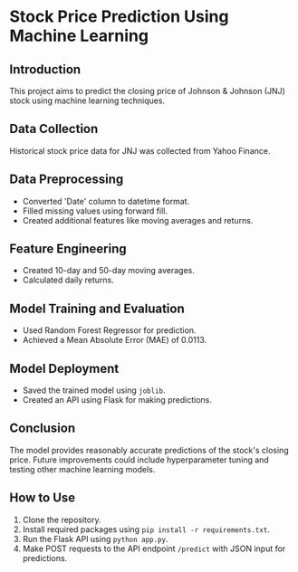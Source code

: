 # Stock Price Prediction Using Machine Learning

## Introduction
This project aims to predict the closing price of Johnson & Johnson (JNJ) stock using machine learning techniques.

## Data Collection
Historical stock price data for JNJ was collected from Yahoo Finance.

## Data Preprocessing
- Converted 'Date' column to datetime format.
- Filled missing values using forward fill.
- Created additional features like moving averages and returns.

## Feature Engineering
- Created 10-day and 50-day moving averages.
- Calculated daily returns.

## Model Training and Evaluation
- Used Random Forest Regressor for prediction.
- Achieved a Mean Absolute Error (MAE) of 0.0113.

## Model Deployment
- Saved the trained model using `joblib`.
- Created an API using Flask for making predictions.

## Conclusion
The model provides reasonably accurate predictions of the stock's closing price. Future improvements could include hyperparameter tuning and testing other machine learning models.

## How to Use
1. Clone the repository.
2. Install required packages using `pip install -r requirements.txt`.
3. Run the Flask API using `python app.py`.
4. Make POST requests to the API endpoint `/predict` with JSON input for predictions.

